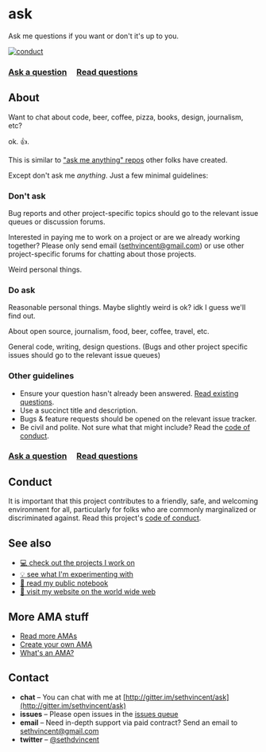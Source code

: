 # ask

Ask me questions if you want or don't it's up to you.

[![conduct][conduct]][conduct-url]

[conduct]: https://img.shields.io/badge/code%20of%20conduct-contributor%20covenant-green.svg?style=flat-square
[conduct-url]: CONDUCT.md

### [Ask a question](../../issues/new) &nbsp;&nbsp;&nbsp; [Read questions](../../issues?q=is%3Aissue+sort%3Aupdated-desc)

## About

Want to chat about code, beer, coffee, pizza, books, design, journalism, etc?

ok. 👍.

This is similar to ["ask me anything" repos](https://github.com/sindresorhus/amas) other folks have created.

Except don't ask me _anything_. Just a few minimal guidelines:

### Don't ask

Bug reports and other project-specific topics should go to the relevant issue queues or discussion forums.

Interested in paying me to work on a project or are we already working together? Please only send email (sethvincent@gmail.com) or use other project-specific forums for chatting about those projects.

Weird personal things.

### Do ask

Reasonable personal things. Maybe slightly weird is ok? idk I guess we'll find out.

About open source, journalism, food, beer, coffee, travel, etc.

General code, writing, design questions. (Bugs and other project specific issues should go to the relevant issue queues)

### Other guidelines

- Ensure your question hasn't already been answered. [Read existing questions](../../issues?q=is%3Aissue+sort%3Aupdated-desc).
- Use a succinct title and description.
- Bugs & feature requests should be opened on the relevant issue tracker.
- Be civil and polite. Not sure what that might include? Read the [code of conduct](CONDUCT.md).

### [Ask a question](../../issues/new) &nbsp;&nbsp;&nbsp; [Read questions](../../issues?q=is%3Aissue+sort%3Aupdated-desc)

## Conduct

It is important that this project contributes to a friendly, safe, and welcoming environment for all, particularly for folks who are commonly marginalized or discriminated against. Read this project's [code of conduct](CONDUCT.md).

## See also
- [💻 check out the projects I work on](https://github.com/sethvincent/projects)
- [💡 see what I'm experimenting with](https://github.com/sethvincent/examples)
- [📓 read my public notebook](https://github.com/sethvincent/notes)
- [📖 visit my website on the world wide web](https://sethvincent.com)

## More AMA stuff

- [Read more AMAs](https://github.com/sindresorhus/amas)
- [Create your own AMA](https://github.com/sindresorhus/amas/blob/master/create-ama.md)
- [What's an AMA?](https://en.wikipedia.org/wiki/Reddit#IAmA_and_AMA)

## Contact

- **chat** – You can chat with me at [http://gitter.im/sethvincent/ask](http://gitter.im/sethvincent/ask)
- **issues** – Please open issues in the [issues queue](https://github.com/sethvincent/ask/issues)
- **email** – Need in-depth support via paid contract? Send an email to sethvincent@gmail.com
- **twitter** – [@sethdvincent](https://twitter.com/sethdvincent)
